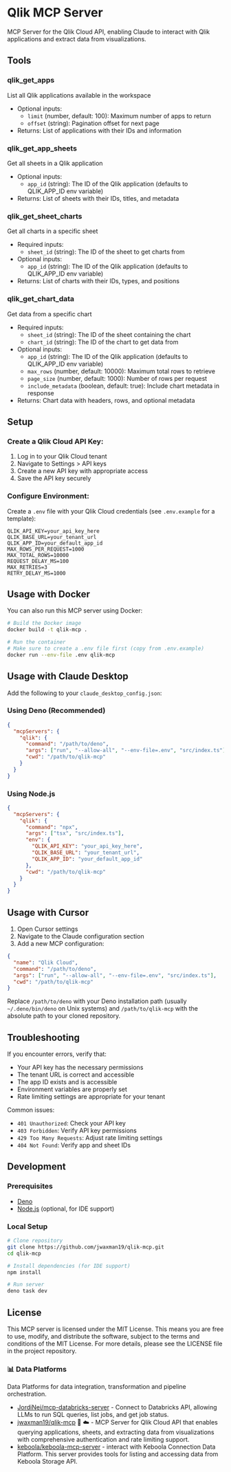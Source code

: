 # Qlik MCP Server

MCP Server for the Qlik Cloud API, enabling Claude to interact with Qlik applications and extract data from visualizations.

## Tools

### qlik_get_apps
List all Qlik applications available in the workspace
- Optional inputs:
  - `limit` (number, default: 100): Maximum number of apps to return
  - `offset` (string): Pagination offset for next page
- Returns: List of applications with their IDs and information

### qlik_get_app_sheets
Get all sheets in a Qlik application
- Optional inputs:
  - `app_id` (string): The ID of the Qlik application (defaults to QLIK_APP_ID env variable)
- Returns: List of sheets with their IDs, titles, and metadata

### qlik_get_sheet_charts
Get all charts in a specific sheet
- Required inputs:
  - `sheet_id` (string): The ID of the sheet to get charts from
- Optional inputs:
  - `app_id` (string): The ID of the Qlik application (defaults to QLIK_APP_ID env variable)
- Returns: List of charts with their IDs, types, and positions

### qlik_get_chart_data
Get data from a specific chart
- Required inputs:
  - `sheet_id` (string): The ID of the sheet containing the chart
  - `chart_id` (string): The ID of the chart to get data from
- Optional inputs:
  - `app_id` (string): The ID of the Qlik application (defaults to QLIK_APP_ID env variable)
  - `max_rows` (number, default: 10000): Maximum total rows to retrieve
  - `page_size` (number, default: 1000): Number of rows per request
  - `include_metadata` (boolean, default: true): Include chart metadata in response
- Returns: Chart data with headers, rows, and optional metadata

## Setup

### Create a Qlik Cloud API Key:
1. Log in to your Qlik Cloud tenant
2. Navigate to Settings > API keys
3. Create a new API key with appropriate access
4. Save the API key securely

### Configure Environment:
Create a `.env` file with your Qlik Cloud credentials (see `.env.example` for a template):
```env
QLIK_API_KEY=your_api_key_here
QLIK_BASE_URL=your_tenant_url
QLIK_APP_ID=your_default_app_id
MAX_ROWS_PER_REQUEST=1000
MAX_TOTAL_ROWS=10000
REQUEST_DELAY_MS=100
MAX_RETRIES=3
RETRY_DELAY_MS=1000
```

## Usage with Docker

You can also run this MCP server using Docker:

```bash
# Build the Docker image
docker build -t qlik-mcp .

# Run the container
# Make sure to create a .env file first (copy from .env.example)
docker run --env-file .env qlik-mcp
```

## Usage with Claude Desktop

Add the following to your `claude_desktop_config.json`:

### Using Deno (Recommended)
```json
{
  "mcpServers": {
    "qlik": {
      "command": "/path/to/deno",
      "args": ["run", "--allow-all", "--env-file=.env", "src/index.ts"],
      "cwd": "/path/to/qlik-mcp"
    }
  }
}
```

### Using Node.js
```json
{
  "mcpServers": {
    "qlik": {
      "command": "npx",
      "args": ["tsx", "src/index.ts"],
      "env": {
        "QLIK_API_KEY": "your_api_key_here",
        "QLIK_BASE_URL": "your_tenant_url",
        "QLIK_APP_ID": "your_default_app_id"
      },
      "cwd": "/path/to/qlik-mcp"
    }
  }
}
```

## Usage with Cursor

1. Open Cursor settings
2. Navigate to the Claude configuration section
3. Add a new MCP configuration:

```json
{
  "name": "Qlik Cloud",
  "command": "/path/to/deno",
  "args": ["run", "--allow-all", "--env-file=.env", "src/index.ts"],
  "cwd": "/path/to/qlik-mcp"
}
```

Replace `/path/to/deno` with your Deno installation path (usually `~/.deno/bin/deno` on Unix systems) and `/path/to/qlik-mcp` with the absolute path to your cloned repository.

## Troubleshooting

If you encounter errors, verify that:
- Your API key has the necessary permissions
- The tenant URL is correct and accessible
- The app ID exists and is accessible
- Environment variables are properly set
- Rate limiting settings are appropriate for your tenant

Common issues:
- `401 Unauthorized`: Check your API key
- `403 Forbidden`: Verify API key permissions
- `429 Too Many Requests`: Adjust rate limiting settings
- `404 Not Found`: Verify app and sheet IDs

## Development

### Prerequisites
- [Deno](https://deno.land/#installation)
- [Node.js](https://nodejs.org/) (optional, for IDE support)

### Local Setup
```bash
# Clone repository
git clone https://github.com/jwaxman19/qlik-mcp.git
cd qlik-mcp

# Install dependencies (for IDE support)
npm install

# Run server
deno task dev
```

## License

This MCP server is licensed under the MIT License. This means you are free to use, modify, and distribute the software, subject to the terms and conditions of the MIT License. For more details, please see the LICENSE file in the project repository.

### 📊 <a name="data-platforms"></a>Data Platforms

Data Platforms for data integration, transformation and pipeline orchestration. 

- [JordiNei/mcp-databricks-server](https://github.com/JordiNeil/mcp-databricks-server) - Connect to Databricks API, allowing LLMs to run SQL queries, list jobs, and get job status.
- [jwaxman19/qlik-mcp](https://github.com/jwaxman19/qlik-mcp) 📇 ☁️ - MCP Server for Qlik Cloud API that enables querying applications, sheets, and extracting data from visualizations with comprehensive authentication and rate limiting support.
- [keboola/keboola-mcp-server](https://github.com/keboola/keboola-mcp-server) - interact with Keboola Connection Data Platform. This server provides tools for listing and accessing data from Keboola Storage API. 